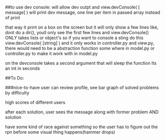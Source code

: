 ##to use dev console:
will allow dev outpt
and view.devConsole( [ message] )
will print dev message, one line per item in passed array
instead of print 

that way it print on a box on the screen
but it will only show a few lines
like, dont do a dir(), youll only see the first few lines
and view.devConsole() ONLY takes lists or object's
so if you want to console a sting do this
view.devConsole( [string] )
and it only works in controller.py and view.py, there would need to be a abstraction function some where in model.py or controller.py to make it work with in model.py

on the devconsole takes a second argument that will sleep the function
Its an int in seconds 

##To Do:

###nice-to-have
user can review profile, see bar graph of solved problems by difficulty

high scores of different users

after each solution, user sees the message along with former problem AND solution

have some kind of race against something so the user has to figure out the rpn before some visual thing happens(hammer drops)